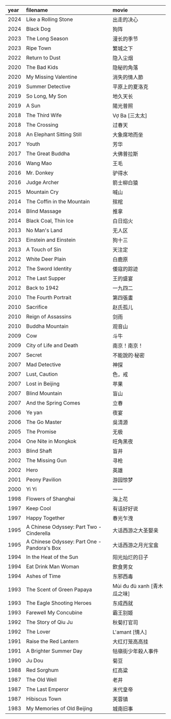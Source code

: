 year | filename                                    | movie
:-   | :-                                          | :-
2024 | Like a Rolling Stone                        | 出走的决心
2024 | Black Dog                                   | 狗阵
2023 | The Long Season                             | 漫长的季节
2023 | Ripe Town                                   | 繁城之下
2022 | Return to Dust                              | 隐入尘烟
2020 | The Bad Kids                                | 隐秘的角落
2020 | My Missing Valentine                        | 消失的情人節
2019 | Summer Detective                            | 平原上的夏洛克
2019 | So Long, My Son                             | 地久天长
2019 | A Sun                                       | 陽光普照
2018 | The Third Wife                              | Vợ Ba [三太太]
2018 | The Crossing                                | 过春天
2018 | An Elephant Sitting Still                   | 大象席地而坐
2017 | Youth                                       | 芳华
2017 | The Great Buddha                            | 大佛普拉斯
2016 | Wang Mao                                    | 王毛
2016 | Mr. Donkey                                  | 驴得水
2016 | Judge Archer                                | 箭士柳白猿
2015 | Mountain Cry                                | 喊山
2014 | The Coffin in the Mountain                  | 殡棺
2014 | Blind Massage                               | 推拿
2014 | Black Coal, Thin Ice                        | 白日焰火
2013 | No Man's Land                               | 无人区
2013 | Einstein and Einstein                       | 狗十三
2013 | A Touch of Sin                              | 天注定
2012 | White Deer Plain                            | 白鹿原
2012 | The Sword Identity                          | 倭寇的踪迹
2012 | The Last Supper                             | 王的盛宴
2012 | Back to 1942                                | 一九四二
2010 | The Fourth Portrait                         | 第四張畫
2010 | Sacrifice                                   | 赵氏孤儿
2010 | Reign of Assassins                          | 剑雨
2010 | Buddha Mountain                             | 观音山
2009 | Cow                                         | 斗牛
2009 | City of Life and Death                      | 南京！南京！
2007 | Secret                                      | 不能說的·秘密
2007 | Mad Detective                               | 神探
2007 | Lust, Caution                               | 色，戒
2007 | Lost in Beijing                             | 苹果
2007 | Blind Mountain                              | 盲山
2007 | And the Spring Comes                        | 立春
2006 | Ye yan                                      | 夜宴
2006 | The Go Master                               | 吳清源
2005 | The Promise                                 | 无极
2004 | One Nite in Mongkok                         | 旺角黑夜
2003 | Blind Shaft                                 | 盲井
2002 | The Missing Gun                             | 寻枪
2002 | Hero                                        | 英雄
2001 | Peony Pavilion                              | 游园惊梦
2000 | Yi Yi                                       | 一一
1998 | Flowers of Shanghai                         | 海上花
1997 | Keep Cool                                   | 有话好好说
1997 | Happy Together                              | 春光乍洩
1995 | A Chinese Odyssey: Part Two - Cinderella    | 大话西游之大圣娶亲
1995 | A Chinese Odyssey: Part One - Pandora's Box | 大话西游之月光宝盒
1994 | In the Heat of the Sun                      | 阳光灿烂的日子
1994 | Eat Drink Man Woman                         | 飲食男女
1994 | Ashes of Time                               | 东邪西毒
1993 | The Scent of Green Papaya                   | Mùi đu đủ xanh [青木瓜之味]
1993 | The Eagle Shooting Heroes                   | 东成西就
1993 | Farewell My Concubine                       | 霸王别姬
1992 | The Story of Qiu Ju                         | 秋菊打官司
1992 | The Lover                                   | L'amant [情人]
1991 | Raise the Red Lantern                       | 大红灯笼高高挂
1991 | A Brighter Summer Day                       | 牯嶺街少年殺人事件
1990 | Ju Dou                                      | 菊豆
1988 | Red Sorghum                                 | 红高粱
1987 | The Old Well                                | 老井
1987 | The Last Emperor                            | 末代皇帝
1987 | Hibiscus Town                               | 芙蓉镇
1983 | My Memories of Old Beijing                  | 城南旧事

